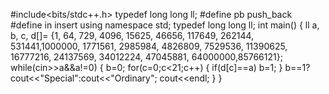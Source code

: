 #include<bits/stdc++.h>
typedef long long ll;
#define pb push_back
#define in insert
using namespace std;
typedef long long ll;
int main()
{
    ll a, b, c, d[]= {1, 64, 729, 4096, 15625, 46656, 117649, 262144, 531441,1000000, 1771561, 2985984, 4826809, 7529536, 11390625, 16777216, 24137569, 34012224, 47045881, 64000000,85766121};
    while(cin>>a&&a!=0)
    {
        b=0;
      for(c=0;c<21;c++)
      {
          if(d[c]==a)
            b=1;
      }
      b==1? cout<<"Special":cout<<"Ordinary";
      cout<<endl;
    }
}
